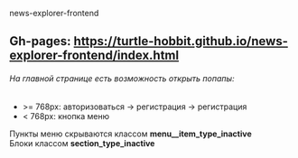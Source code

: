 news-explorer-frontend

Gh-pages: https://turtle-hobbit.github.io/news-explorer-frontend/index.html
---
###### На главной странице есть возможность открыть попапы:
- \>= 768px: авторизоваться -> регистрация -> регистрация
- < 768px: кнопка меню

Пункты меню скрываются классом <b>menu__item_type_inactive</b>  
Блоки классом <b>section_type_inactive</b>


